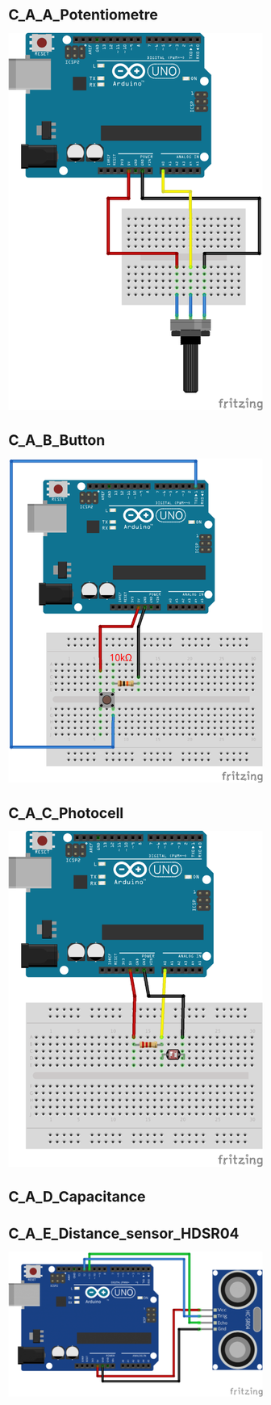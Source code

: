 
# C_A_A_Potentiometre
![enter image description here](https://raw.githubusercontent.com/JulienDrochon/-C_Arduino/master/C_A_Sensors/C_A_A_Potentiometre/potentiometre_schema.png)

# C_A_B_Button
![enter image description here](https://raw.githubusercontent.com/JulienDrochon/-C_Arduino/master/C_A_Sensors/C_A_B_Button/button_schema.png)

# C_A_C_Photocell
![enter image description here](https://raw.githubusercontent.com/JulienDrochon/-C_Arduino/master/C_A_Sensors/C_A_C_Photocell/shema_ldr.png)

# C_A_D_Capacitance


# C_A_E_Distance_sensor_HDSR04
![enter image description here](https://raw.githubusercontent.com/JulienDrochon/-C_Arduino/master/C_A_Sensors/C_A_E_Distance_sensor_HDSR04/shema_hcsr04.png)
